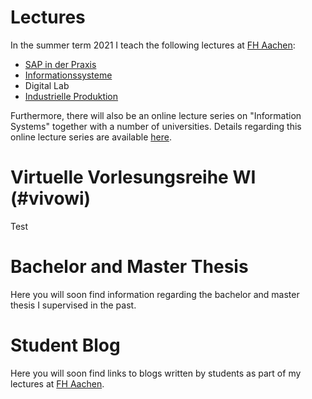 # Lectures
In the summer term 2021 I teach the following lectures at [FH Aachen](https://www.fh-aachen.de):

- [SAP in der Praxis](/teaching/sap_in_der_praxis)
- [Informationssysteme](teaching/informationssysteme)
- Digital Lab
- [Industrielle Produktion](/teaching/industrielle_produktion)

Furthermore, there will also be an online lecture series on "Information Systems" together with a number of universities. Details
regarding this online lecture series are available [here](https://taxxas.com/d.php?id=vvwi). 

# Virtuelle Vorlesungsreihe WI (#vivowi)

Test


# Bachelor and Master Thesis
Here you will soon find information regarding the bachelor and master thesis I supervised in the past. 

# Student Blog
Here you will soon find links to blogs written by students as part of my lectures at [FH Aachen](https://www.fh-aachen.de).

